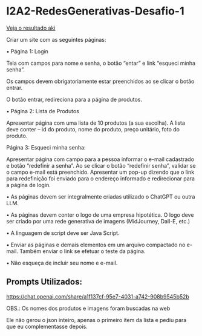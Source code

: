 # I2A2-RedesGenerativas-Desafio-1

[Veja o resultado aki](https://rodriguesleandro.github.io/I2A2-RedesGenerativas-Desafio-1/login.html)

Criar um site com as seguintes páginas:

• Página 1: Login

Tela com campos para nome e senha, o botão “entar” e link “esqueci minha senha”.

Os campos devem obrigatoriamente estar preenchidos ao se clicar o botão entrar.

O botão entrar, redireciona para a página de produtos.

• Página 2: Lista de Produtos

Apresentar página com uma lista de 10 produtos (a sua escolha). A lista deve conter – id do produto, nome do
produto, preço unitário, foto do produto.

Página 3: Esqueci minha senha:

Apresentar página com campo para a pessoa informar o e-mail cadastrado e botão “redefinir a senha”. Ao se
clicar o botão “redefinir senha”, validar se o campo e-mail está preenchido. Apresentar um pop-up dizendo que
o link para redefinição foi enviado para o endereço informado e redirecionar para a página de login.

• As páginas devem ser integralmente criadas utilizado o ChatGPT ou outra LLM.

• As páginas devem conter o logo de uma empresa hipotética. O logo deve ser criado por uma rede
generativa de imagens (MidJourney, Dall-E, etc.)

• A linguagem de script deve ser Java Script.

• Enviar as páginas e demais elementos em um arquivo compactado no e-mail. Também enviar o link
se efetuar o teste da página.

• Não esqueça de incluir seu nome e e-mail.

## Prompts Utilizados:

https://chat.openai.com/share/a1f137cf-95e7-4031-a742-908b9545b52b

OBS.: 
Os nomes dos produtos e imagens foram buscadas na web

Ele não gerou o json inteiro, apenas o primeiro item da lista e pediu para que eu complementasse depois.

